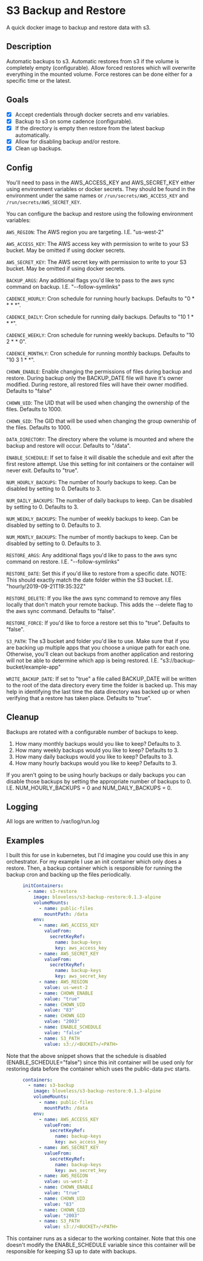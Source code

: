 # S3 Backup and Restore
A quick docker image to backup and restore data with s3.

## Description
Automatic backups to s3. Automatic restores from s3 if the volume is completely empty (configurable).
Allow forced restores which will overwrite everything in the mounted volume.
Force restores can be done either for a specific time or the latest.

## Goals
- [x] Accept credentials through docker secrets and env variables.
- [x] Backup to s3 on some cadence (configurable).
- [x] If the directory is empty then restore from the latest backup automatically.
- [x] Allow for disabling backup and/or restore.
- [x] Clean up backups.

## Config
You'll need to pass in the AWS_ACCESS_KEY and AWS_SECRET_KEY either using environment variables or docker secrets.
They should be found in the environment under the same names or `/run/secrets/AWS_ACCESS_KEY`
and `/run/secrets/AWS_SECRET_KEY`.

You can configure the backup and restore using the following environment variables:

`AWS_REGION`: The AWS region you are targeting. I.E. "us-west-2"

`AWS_ACCESS_KEY`: The AWS access key with permission to write to your S3 bucket. May be omitted if using docker secrets.

`AWS_SECRET_KEY`: The AWS secret key with permission to write to your S3 bucket. May be omitted if using docker secrets.

`BACKUP_ARGS`: Any additional flags you'd like to pass to the aws sync command on backup. I.E. "--follow-symlinks"

`CADENCE_HOURLY`: Cron schedule for running hourly backups. Defaults to "0 * * * *".

`CADENCE_DAILY`: Cron schedule for running daily backups. Defaults to "10 1 * * *".

`CADENCE_WEEKLY`: Cron schedule for running weekly backups. Defaults to "10 2 * * 0".

`CADENCE_MONTHLY`: Cron schedule for running monthly backups. Defaults to "10 3 1 * *".

`CHOWN_ENABLE`: Enable changing the permissions of files during backup and restore. During backup only the BACKUP_DATE
file will have it's owner modified. During restore, all restored files will have their owner modified. Defaults to
"false"

`CHOWN_UID`: The UID that will be used when changing the ownership of the files. Defaults to 1000.

`CHOWN_GID`: The GID that will be used when changing the group ownership of the files. Defaults to 1000.

`DATA_DIRECTORY`: The directory where the volume is mounted and where the backup and restore will occur. Defaults to
"/data".

`ENABLE_SCHEDULE`: If set to false it will disable the schedule and exit after the first restore attempt. Use this
setting for init containers or the container will never exit. Defaults to "true".

`NUM_HOURLY_BACKUPS`: The number of hourly backups to keep. Can be disabled by setting to 0. Defaults to 3.

`NUM_DAILY_BACKUPS`: The number of daily backups to keep. Can be disabled by setting to 0. Defaults to 3.

`NUM_WEEKLY_BACKUPS`: The number of weekly backups to keep. Can be disabled by setting to 0. Defaults to 3.

`NUM_MONTLY_BACKUPS`: The number of montly backups to keep. Can be disabled by setting to 0. Defaults to 3.

`RESTORE_ARGS`: Any additional flags you'd like to pass to the aws sync command on restore. I.E. "--follow-symlinks"

`RESTORE_DATE`: Set this if you'd like to restore from a specific date. NOTE: This should exactly match the date folder
within the S3 bucket. I.E. "hourly/2019-09-21T19:35:32Z"

`RESTORE_DELETE`: If you like the aws sync command to remove any files locally that don't match your remote backup.
This adds the --delete flag to the aws sync command. Defaults to "false".

`RESTORE_FORCE`: If you'd like to force a restore set this to "true". Defaults to "false".

`S3_PATH`: The s3 bucket and folder you'd like to use. Make sure that if you are backing up multiple apps that you
choose a unique path for each one. Otherwise, you'll clean out backups from another application and restoring will not
be able to determine which app is being restored. I.E. "s3://backup-bucket/example-app"

`WRITE_BACKUP_DATE`: If set to "true" a file called BACKUP_DATE will be written to the root of the data directory every
time the folder is backed up. This may help in identifying the last time the data directory was backed up or when
verifying that a restore has taken place. Defaults to "true".

## Cleanup
Backups are rotated with a configurable number of backups to keep.
  1. How many monthly backups would you like to keep? Defaults to 3.
  2. How many weekly backups would you like to keep? Defaults to 3.
  3. How many daily backups would you like to keep? Defaults to 3.
  4. How many hourly backups would you like to keep? Defaults to 3.

If you aren't going to be using hourly backups or daily backups you can disable those backups by setting the appropriate
number of backups to 0. I.E. NUM_HOURLY_BACKUPS = 0 and NUM_DAILY_BACKUPS = 0.

## Logging
All logs are written to /var/log/run.log

## Examples
I built this for use in kubernetes, but I'd imagine you could use this in any orchestrator. For my example I use an init
container which only does a restore. Then, a backup container which is responsible for running the backup cron and
backing up the files periodically.

```yaml
      initContainers:
        - name: s3-restore
          image: bloveless/s3-backup-restore:0.1.3-alpine
          volumeMounts:
            - name: public-files
              mountPath: /data
          env:
            - name: AWS_ACCESS_KEY
              valueFrom:
                secretKeyRef:
                  name: backup-keys
                  key: aws_access_key
            - name: AWS_SECRET_KEY
              valueFrom:
                secretKeyRef:
                  name: backup-keys
                  key: aws_secret_key
            - name: AWS_REGION
              value: us-west-2
            - name: CHOWN_ENABLE
              value: "true"
            - name: CHOWN_UID
              value: "83"
            - name: CHOWN_GID
              value: "2003"
            - name: ENABLE_SCHEDULE
              value: "false"
            - name: S3_PATH
              value: s3://<BUCKET>/<PATH>
```

Note that the above snippet shows that the schedule is disabled (ENABLE_SCHEDULE="false") since this init container will
be used only for restoring data before the container which uses the public-data pvc starts.

```yaml
      containers:
        - name: s3-backup
          image: bloveless/s3-backup-restore:0.1.3-alpine
          volumeMounts:
            - name: public-files
              mountPath: /data
          env:
            - name: AWS_ACCESS_KEY
              valueFrom:
                secretKeyRef:
                  name: backup-keys
                  key: aws_access_key
            - name: AWS_SECRET_KEY
              valueFrom:
                secretKeyRef:
                  name: backup-keys
                  key: aws_secret_key
            - name: AWS_REGION
              value: us-west-2
            - name: CHOWN_ENABLE
              value: "true"
            - name: CHOWN_UID
              value: "83"
            - name: CHOWN_GID
              value: "2003"
            - name: S3_PATH
              value: s3://<BUCKET>/<PATH>
```

This container runs as a sidecar to the working container. Note that this one doesn't modify the ENABLE_SCHEDULE
variable since this container will be responsible for keeping S3 up to date with backups.
